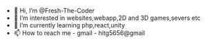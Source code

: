 - 👋 Hi, I’m @Fresh-The-Coder
- 👀 I’m interested in websites,webapp,2D and 3D games,severs etc
- 🌱 I’m currently learning php,react,unity 
- 📫 How to reach me - gmail - hitg5656@gmail

<!---
Fresh-The-Coder/Fresh-The-Coder is a ✨ special ✨ repository because its `README.md` (this file) appears on your GitHub profile.
You can click the Preview link to take a look at your changes.
--->
